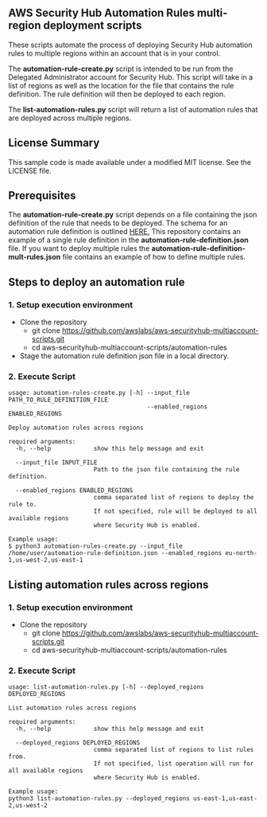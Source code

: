 ## AWS Security Hub Automation Rules multi-region deployment scripts

These scripts automate the process of deploying Security Hub automation rules to multiple regions within an account that is in your control.  

The **automation-rule-create.py** script is intended to be run from the Delegated Administrator account for Security Hub.  This script will take in a list of regions as well as the location for the file that contains the rule definition.  The rule definition will then be deployed to each region. 

The **list-automation-rules.py** script will return a list of automation rules that are deployed across multiple regions.

## License Summary

This sample code is made available under a modified MIT license. See the LICENSE file.   



## Prerequisites
The **automation-rule-create.py** script depends on a file containing the json definition of the rule that needs to be deployed.  The schema for an automation rule definition is outlined [HERE.](https://docs.aws.amazon.com/securityhub/1.0/APIReference/API_CreateAutomationRule.html)  This repository contains an example of a single rule definition in the **automation-rule-definition.json** file.  If you want to deploy multiple rules the **automation-rule-definition-mult-rules.json** file contains an example of how to define multiple rules.  


## Steps to deploy an automation rule
### 1. Setup execution environment
* Clone the repository
  * git clone https://github.com/awslabs/aws-securityhub-multiaccount-scripts.git
  * cd aws-securityhub-multiaccount-scripts/automation-rules
* Stage the automation rule definition json file in a local directory.

### 2. Execute Script

```
usage: automation-rules-create.py [-h] --input_file PATH_TO_RULE_DEFINITION_FILE
                                       --enabled_regions ENABLED_REGIONS
                                      
Deploy automation rules across regions
                        
required arguments:
  -h, --help            show this help message and exit
  
  --input_file INPUT_FILE
                        Path to the json file containing the rule definition.

  --enabled_regions ENABLED_REGIONS
                        comma separated list of regions to deploy the rule to.
                        If not specified, rule will be deployed to all available regions 
                        where Security Hub is enabled.  
```

```
Example usage:
$ python3 automation-rules-create.py --input_file /home/user/automation-rule-definition.json --enabled_regions eu-north-1,us-west-2,us-east-1
```

## Listing automation rules across regions
### 1. Setup execution environment
* Clone the repository
  * git clone https://github.com/awslabs/aws-securityhub-multiaccount-scripts.git
  * cd aws-securityhub-multiaccount-scripts/automation-rules

### 2. Execute Script

```
usage: list-automation-rules.py [-h] --deployed_regions DEPLOYED_REGIONS
                                  
List automation rules across regions
                        
required arguments:
  -h, --help            show this help message and exit
  
  --deployed_regions DEPLOYED_REGIONS
                        comma separated list of regions to list rules from.
                        If not specified, list operation will run for all available regions 
                        where Security Hub is enabled.  
```

```
Example usage:
python3 list-automation-rules.py --deployed_regions us-east-1,us-east-2,us-west-2
```